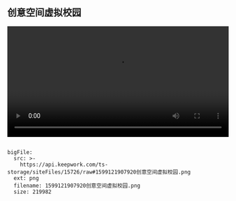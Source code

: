 
 ## 创意空间虚拟校园
 
  <video width="100%" controls controlslist="nodownload nofullscreen noremoteplayback" disablePictureInPicture>
  <source src="https://api.keepwork.com/ts-storage/siteFiles/15501/raw" type="video/mp4" />
  你的浏览器不支持播放
</video>

 
 
 
```@BigFile

bigFile:
  src: >-
    https://api.keepwork.com/ts-storage/siteFiles/15726/raw#1599121907920创意空间虚拟校园.png
  ext: png
  filename: 1599121907920创意空间虚拟校园.png
  size: 219982
          
```